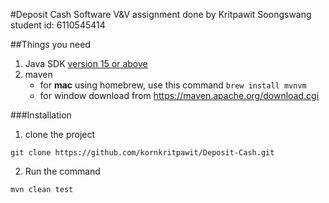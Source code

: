 #Deposit Cash
Software V&V assignment done by Kritpawit Soongswang student id: 6110545414

##Things you need
 1. Java SDK [version 15 or above](https://maven.apache.org/download.cgi)
 2. maven
    - for **mac** using homebrew, use this command ```brew install mvnvm```
    - for window download from https://maven.apache.org/download.cgi

###Installation
1. clone the project
```
git clone https://github.com/kornkritpawit/Deposit-Cash.git
```

2. Run the command
```$xslt
mvn clean test
```